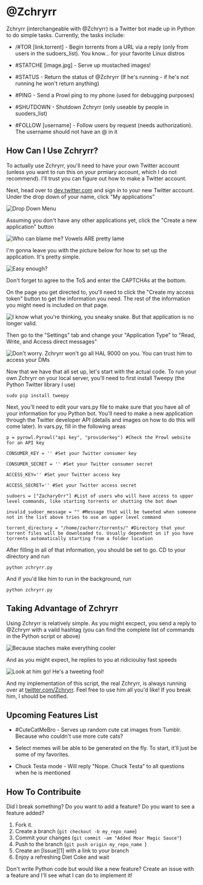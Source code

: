 @Zchryrr
================================

Zchryrr (interchangeable with @Zchryrr) is a Twitter bot made up in Python to do simple tasks. Currently, the tasks include:

* /#TOR [link.torrent] - Begin torrents from a URL via a reply (only from users in the sudoers_list). You know… for your favorite Linux distros

* \#STATCHE [image.jpg] - Serve up mustached images!

* \#STATUS - Return the status of @Zchryrr (If he's running - if he's not running he won't return anything)

* \#PING - Send a Prowl ping to my phone (used for debugging purposes)

* \#SHUTDOWN - Shutdown Zchryrr (only useable by people in suoders_list)

* \#FOLLOW [username] - Follow users by request (needs authorization). The username should not have an @ in it

How Can I Use Zchryrr?
--------------------------------

To actually use Zchryrr, you'll need to have your own Twitter account (unless you want to run this on your prmiary account, which I do not recommend). I'll trust you can figure out how to make a Twitter account.

Next, head over to [dev.twitter.com](http://www.dev.twitter.com/) and sign in to your new Twitter account. Under the drop down of your name, click "My applications"

![Drop Down Menu](http://zachorr.com/zchryrrpics/0.png)

Assuming you don't have any other applications yet, click the "Create a new application" button

![Who can blame me? Vowels ARE pretty lame](http://zachorr.com/zchryrrpics/1.png)

I'm gonna leave you with the picture below for how to set up the application. It's pretty simple.

![Easy enough?](http://zachorr.com/zchryrrpics/2.png)

Don't forget to agree to the ToS and enter the CAPTCHAs at the bottom. 

On the page you get directed to, you'll need to click the "Create my access token" button to get the information you need. The rest of the information you might need is included on that page.

![I know what you're thinking, you sneaky snake. But that application is no longer valid.](http://zachorr.com/zchryrrpics/3.png)

Then go to the "Settings" tab and change your "Application Type" to "Read, Write, and Access direct messages"

![Don't worry. Zchryrr won't go all HAL 9000 on you. You can trust him to access your DMs](http://zachorr.com/zchryrrpics/4.png)

Now that we have that all set up, let's start with the actual code. To run your own Zchryrr on your local server, you'll need to first install Tweepy (the Python Twitter library I use)

	sudo pip install tweepy
	
Next, you'll need to edit your vars.py file to make sure that you have all of your information for you Python bot. You'll need to make a new application through the Twitter developer API (details and images on how to do this will come later). In vars.py, fill in the following areas

	p = pyrowl.Pyrowl("api key", "providerkey") #Check the Prowl website for an API key
	
	CONSUMER_KEY = '' #Set your Twitter consumer key
	
	CONSUMER_SECRET = '' #Set your Twitter consumer secret
	
	ACCESS_KEY='' #Set your Twitter access key
	
	ACCESS_SECRET='' #Set your Twitter access secret
	
	sudoers = ["ZacharyOrr"] #List of users who will have access to upper level commands, like starting torrents or shutting the bot down
	
	invalid_sudoer_message = "" #Message that will be tweeted when someone not in the list above tries to use an upper level command
	
	torrent_directory = "/home/zachorr/torrents/" #Directory that your torrent files will be downloaded to. Usually dependent on if you have torrents automatically starting from a folder location
	
After filling in all of that information, you should be set to go. CD to your directory and run
	
	python zchryrr.py

And if you'd like him to run in the background, run

	python zchryrr.py

Taking Advantage of Zchryrr
--------------------------------

Using Zchryrr is relatively simple. As you might excpect, you send a reply to @Zchryrr with a vaild hashtag (you can find the complete list of commands in the Python script or above)

![Because staches make everything cooler](http://zachorr.com/zchryrrpics/5.png)

And as you might expect, he replies to you at ridicioulsy fast speeds

![Look at him go! He's a tweeting fool!](http://zachorr.com/zchryrrpics/6.png)


And my implementation of this script, the real Zchryrr, is always running over at [twitter.com/Zchryrr](http://www.twitter.com/Zchryrr). Feel free to use him all you'd like! If you break him, I should be notified.

Upcoming Features List
--------------------------------

* \#CuteCatMeBro - Serves up random cute cat images from Tumblr. Because who couldn't use more cute cats?

* Select memes will be able to be generated on the fly. To start, it'll just be some of my favorites.

* Chuck Testa mode - Will reply "Nope. Chuck Testa" to all questions when he is mentioned

How To Contribuite
--------------------------------

Did I break something? Do you want to add a feature? Do you want to see a feature added?

1. Fork it.
2. Create a branch (`git checkout -b my_repo_name`)
3. Commit your changes (`git commit -am "Added Moar Magic Sauce"`)
4. Push to the branch (`git push origin my_repo_name `)
5. Create an [Issue][1] with a link to your branch
6. Enjoy a refreshing Diet Coke and wait

Don't write Python code but would like a new feature? Create an issue with a feature and I'll see what I can do to implement it!

